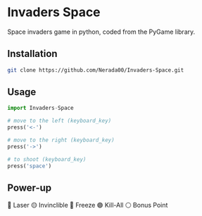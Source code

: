 # Invaders Space

Space invaders game in python, coded from the PyGame library.

## Installation


```bash
git clone https://github.com/Nerada00/Invaders-Space.git
```

## Usage

```python
import Invaders-Space

# move to the left (keyboard_key)
press('<-')

# move to the right (keyboard_key)
press('->')

# to shoot (keyboard_key)
press('space')
```

## Power-up

🔴  Laser
🟡  Invinclible
🔵  Freeze
🟣  Kill-All
⚪️  Bonus Point

